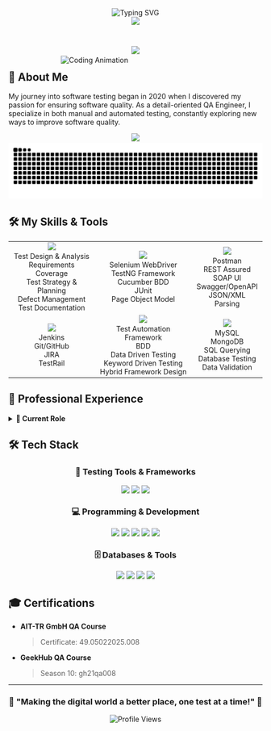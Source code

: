 <div align="center">
  <!-- Animated Title Section -->
  <div align="center">
    <img src="https://readme-typing-svg.herokuapp.com?font=Fira+Code&size=32&duration=3000&pause=1000&color=7951B3&width=600&lines=Hi+there!+I'm+Kateryna+Komarova+%F0%9F%91%8B;Quality+Assurance+Engineer;Always+Learning+%26+Growing" alt="Typing SVG" />
  </div>
  
  <!-- Fancy Divider -->
  <img src="https://user-images.githubusercontent.com/73097560/115834477-dbab4500-a447-11eb-908a-139a6edaec5c.gif">

  # 

  <!-- Social Links -->
  <a href="https://www.linkedin.com/in/%D0%B5%D0%BA%D0%B0%D1%82%D0%B5%D1%80%D0%B8%D0%BD%D0%B0-%D0%BA%D0%BE%D0%BC%D0%B0%D1%80%D0%BE%D0%B2%D0%B0-584aab210/">
    <img src="https://img.shields.io/badge/LinkedIn-0077B5?style=for-the-badge&logo=linkedin&logoColor=white"/>
  </a>
</div>

<!-- Animated GIF -->
<img align="right" alt="Coding Animation" src="https://user-images.githubusercontent.com/74038190/216654116-d0e8d227-7977-4edc-8d36-63461bda9503.gif" width="400">

## 🚀 About Me

My journey into software testing began in 2020 when I discovered my passion for ensuring software quality. As a detail-oriented QA Engineer, I specialize in both manual and automated testing, constantly exploring new ways to improve software quality.

<div align="center">
  <a href="https://drive.google.com/file/d/1cc7Oh1uF4OyUaQGx0R22tYg_DvZ4NW_b/view?usp=sharing">
    <img src="https://img.shields.io/badge/View%20My%20Resume-4285F4?style=for-the-badge&logo=google-drive&logoColor=white"/>
  </a>
</div>

<img src="https://github.com/Platane/snk/raw/output/github-contribution-grid-snake.svg" alt="Snake animation" />

## 🛠 My Skills & Tools

<table>
  <tr>
    <td align="center">
      <img src="https://img.shields.io/badge/Manual%20Testing-FF6B6B?style=for-the-badge&logo=checkmarx&logoColor=white"/>
      <br>Test Design & Analysis<br>Requirements Coverage<br>Test Strategy & Planning<br>Defect Management<br>Test Documentation
    </td>
    <td align="center">
      <img src="https://img.shields.io/badge/Automation-4D4DFF?style=for-the-badge&logo=robots&logoColor=white"/>
      <br>Selenium WebDriver<br>TestNG Framework<br>Cucumber BDD<br>JUnit<br>Page Object Model
    </td>
    <td align="center">
      <img src="https://img.shields.io/badge/API%20Testing-00B4D8?style=for-the-badge&logo=postman&logoColor=white"/>
      <br>Postman<br>REST Assured<br>SOAP UI<br>Swagger/OpenAPI<br>JSON/XML Parsing
    </td>
  </tr>
  <tr>
    <td align="center">
      <img src="https://img.shields.io/badge/Tools-FFB400?style=for-the-badge&logo=tools&logoColor=white"/>
      <br>Jenkins<br>Git/GitHub<br>JIRA<br>TestRail<br>
    </td>
    <td align="center">
      <img src="https://img.shields.io/badge/Frameworks-7952B3?style=for-the-badge&logo=testing-library&logoColor=white"/>
      <br>Test Automation Framework<br>BDD<br>Data Driven Testing<br>Keyword Driven Testing<br>Hybrid Framework Design
    </td>
    <td align="center">
      <img src="https://img.shields.io/badge/Databases-4479A1?style=for-the-badge&logo=mysql&logoColor=white"/>
      <br>MySQL<br>MongoDB<br>SQL Querying<br>Database Testing<br>Data Validation
    </td>
  </tr>
</table>

## 🎯 Professional Experience
<details>
<summary><b>🔄 Current Role</b></summary>

### AIT-TR GmbH, Berlin (2024 – Present)
**QA Intern / Junior QA Engineer**
Working on **Helpix.io** project, where I:
- 🔍 Design and execute test cases
- 🛠 Develop automation scripts with Selenium
- 🌐 Perform API testing using Postman
- 🔄 Implement CI/CD with Jenkins
- 📊 Manage projects in Asana
</details>

## 🛠 Tech Stack
<div align="center">

### 🔧 Testing Tools & Frameworks
<p>
  <img src="https://img.shields.io/badge/-Selenium-43B02A?style=for-the-badge&logo=selenium&logoColor=white"/>
  <img src="https://img.shields.io/badge/-Postman-FF6C37?style=for-the-badge&logo=postman&logoColor=white"/>
  <img src="https://img.shields.io/badge/-Jenkins-D24939?style=for-the-badge&logo=jenkins&logoColor=white"/>

</p>

### 💻 Programming & Development
<p>
  <img src="https://img.shields.io/badge/-Java-007396?style=for-the-badge&logo=java&logoColor=white"/>
  <img src="https://img.shields.io/badge/-HTML5-E34F26?style=for-the-badge&logo=html5&logoColor=white"/>
  <img src="https://img.shields.io/badge/-CSS3-1572B6?style=for-the-badge&logo=css3&logoColor=white"/>
  <img src="https://img.shields.io/badge/-JavaScript-F7DF1E?style=for-the-badge&logo=javascript&logoColor=black"/>
  <img src="https://img.shields.io/badge/-Git-F05032?style=for-the-badge&logo=git&logoColor=white"/>
</p>

### 🗄️ Databases & Tools
<p>
  <img src="https://img.shields.io/badge/-MySQL-4479A1?style=for-the-badge&logo=mysql&logoColor=white"/>
  <img src="https://img.shields.io/badge/-MongoDB-47A248?style=for-the-badge&logo=mongodb&logoColor=white"/>
  <img src="https://img.shields.io/badge/-GitHub-181717?style=for-the-badge&logo=github&logoColor=white"/>
  <img src="https://img.shields.io/badge/-IntelliJ_IDEA-000000?style=for-the-badge&logo=intellij-idea&logoColor=white"/>
</p>
</div>

## 🎓 Certifications
- **AIT-TR GmbH QA Course**
  > Certificate: 49.05022025.008
- **GeekHub QA Course**
  > Season 10: gh21qa008

<div align="center">


---
### 🚀 "Making the digital world a better place, one test at a time!" 🚀

![Profile Views](https://komarev.com/ghpvc/?username=Kateryna-Komarova&color=brightgreen&style=flat-square)
</div>
<!---
Kateryna-Komarova/Kateryna-Komarova is a ✨ special ✨ repository because its `README.md` (this file) appears on your GitHub profile.
You can click the Preview link to take a look at your changes.
--->
